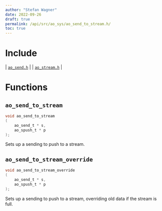 ```yaml
---
author: "Stefan Wagner"
date: 2022-09-26
draft: true
permalink: /api/src/ao_sys/ao_send_to_stream.h/
toc: true
---
```


# Include

| [`ao_send.h`](ao_send.h.md) |
| [`ao_stream.h`](ao_stream.h.md) |

# Functions

## `ao_send_to_stream`

```c
void ao_send_to_stream
(
    ao_send_t * s, 
    ao_spush_t * p
);
```

Sets up a sending to push to a stream.

## `ao_send_to_stream_override`

```c
void ao_send_to_stream_override
(
    ao_send_t * s, 
    ao_spush_t * p
);
```

Sets up a sending to push to a stream, overriding old data if the stream is full.
